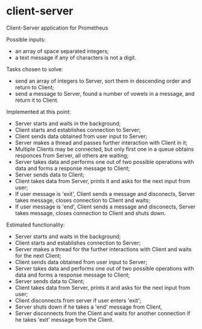 # client-server
Client-Server application for Prometheus

Possible inputs:
 - an array of space separated integers;
 - a text message if any of characters is not a digit.

Tasks chosen to solve:
 - send an array of integers to Server, sort them
    in descending order and return to Client;
 - send a message to Server, found a number of vowels
    in a message, and return it to Client.

Implemented at this point:
 - Server starts and waits in the background;
 - Client starts and establishes connection to Server;
 - Client sends data obtained from user input to Server;
 - Server makes a thread and passes further interaction
    with Client in it;
 - Multiple Clients may be connected, but only first one in a queue
    obtains responces from Server, all others are waiting;
 - Server takes data and performs one out of two possible
    operations with data and forms a response message to Client;
 - Server sends data to Client;
 - Client takes data from Server, prints it and asks for 
    the next input from user;
 - If user message is 'exit', Client sends a message and disconects,
    Server takes message, closes connection to Client and waits;
 - If user message is 'end', Client sends a message and disconects,
    Server takes message, closes connection to Client and shuts down.


Estimated functionality:
 - Server starts and waits in the background;
 - Client starts and establishes connection to Server;
 - Server makes a thread for the further interactions with
    Client and waits for the next Client;
 - Client sends data obtained from user input to Server;
 - Server takes data and performs one out of two possible
    operations with data and forms a response message to Client;
 - Server sends data to Client;
 - Client takes data from Server, prints it and asks for 
    the next input from user;
 - Client disconnects from server if user enters 'exit';
 - Server shuts down if he takes a 'end' message from Client,
 - Server disconnects from the Client and waits for another connection
    if he takes 'exit' message from the Client.
